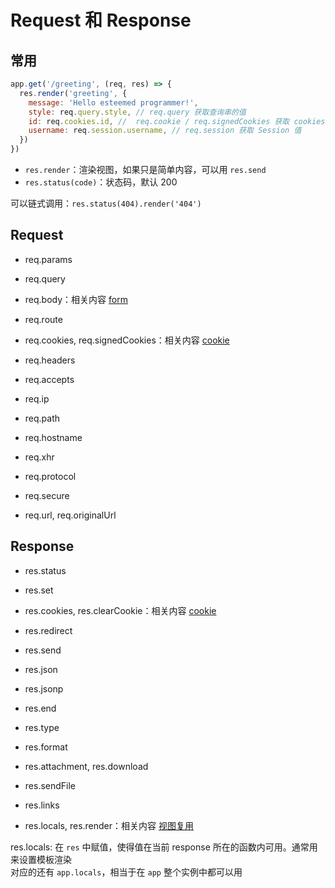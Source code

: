 # Request 和 Response

## 常用

```js
app.get('/greeting', (req, res) => {
  res.render('greeting', {
    message: 'Hello esteemed programmer!',
    style: req.query.style, // req.query 获取查询串的值
    id: req.cookies.id, //  req.cookie / req.signedCookies 获取 cookies
    username: req.session.username, // req.session 获取 Session 值
  })
})
```

- `res.render`：渲染视图，如果只是简单内容，可以用 `res.send`
- `res.status(code)`：状态码，默认 200

可以链式调用：`res.status(404).render('404')`

## Request

- req.params

- req.query

- req.body：相关内容 [form](./31_form)

- req.route

- req.cookies, req.signedCookies：相关内容 [cookie](./32_cookie)

- req.headers

- req.accepts

- req.ip

- req.path

- req.hostname

- req.xhr

- req.protocol

- req.secure

- req.url, req.originalUrl

## Response

- res.status

- res.set

- res.cookies, res.clearCookie：相关内容 [cookie](./32_cookie)

- res.redirect

- res.send

- res.json

- res.jsonp

- res.end

- res.type

- res.format

- res.attachment, res.download

- res.sendFile

- res.links

- res.locals, res.render：相关内容 [视图复用](./30_views)

res.locals: 在 `res` 中赋值，使得值在当前 response 所在的函数内可用。通常用来设置模板渲染  
对应的还有 `app.locals`，相当于在 `app` 整个实例中都可以用
